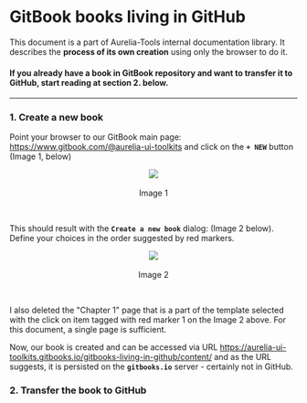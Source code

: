 # GitBook books living in GitHub

This document is a part of Aurelia-Tools internal documentation library. It describes the **process of its own creation** using only the browser to do it.

#### If you already have a book in GitBook repository and want to transfer it to GitHub, start reading at section 2. below.

***

### 1. Create a new book 

Point your browser to our GitBook main page:  https://www.gitbook.com/@aurelia-ui-toolkits and click on the **`+ NEW`** button (Image 1, below)

<p align=center>
  <img src="https://cloud.githubusercontent.com/assets/2712405/19396694/4cc8fdce-9212-11e6-8382-0f3da5d9f68e.png"></img>
 <br><br>
Image 1 
</p>

<br>

This should result with the **`Create a new book`** dialog: (Image 2 below). Define your choices in the order suggested by red markers.

<p align=center>
  <img src="https://cloud.githubusercontent.com/assets/2712405/19396808/db182622-9212-11e6-94f2-298daca8f74d.png"></img>
 <br><br>
Image 2
</p>

<br>

I also deleted the "Chapter 1" page that is a part of the template selected with the click on item tagged with red marker 1 on the Image 2 above. For this document, a single page is sufficient.

Now, our book is created and can be accessed via URL https://aurelia-ui-toolkits.gitbooks.io/gitbooks-living-in-github/content/ and as the URL suggests, it is persisted on the **`gitbooks.io`** server - certainly not in GitHub.

### 2. Transfer the book to GitHub




